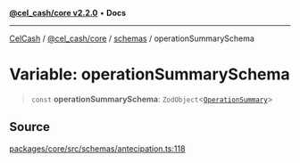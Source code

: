 [**@cel_cash/core v2.2.0**](../../README.md) • **Docs**

***

[CelCash](../../../../packages.md) / [@cel\_cash/core](../../README.md) / [schemas](../README.md) / operationSummarySchema

# Variable: operationSummarySchema

> `const` **operationSummarySchema**: `ZodObject`\<[`OperationSummary`](../../types/type-aliases/OperationSummary.md)\>

## Source

[packages/core/src/schemas/antecipation.ts:118](https://github.com/Pyxlab/celcash/blob/9e2eeefc75067a4b86d18d5bb144eb4446f097c2/packages/core/src/schemas/antecipation.ts#L118)
